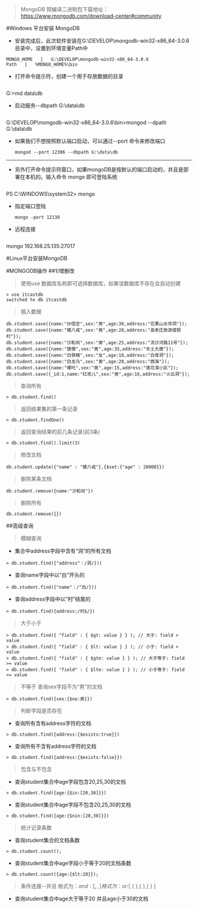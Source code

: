 > MongoDB 预编译二进制包下载地址：https://www.mongodb.com/download-center#community

#Windows 平台安装 MongoDB
- 安装完成后，此次软件安装在G:\DEVELOP\mongodb-win32-x86_64-3.0.6 目录中，设置到环境变量Path中
```table
MONGO_HOME   |   G:\DEVELOP\mongodb-win32-x86_64-3.0.6
Path   |   %MONGO_HOME%\bin
```
- 打开命令提示符，创建一个用于存放数据的目录
    ```
G:\>md data\db

- 启动服务--dbpath G:\data\db
    ````
G:\DEVELOP\mongodb-win32-x86_64-3.0.6\bin>mongod --dpath G:\data\db

- 如果我们不想按照默认端口启动，可以通过--port 命令来修改端口
    ```
    mongod --port 12306 --dbpath G:\data\db
    
-------------------
- 另外打开命令提示符窗口，如果mongoDB是按默认的端口启动的，并且是部署在本机的。输入命令 mongo 即可登陆系统 
    ````
PS C:\WINDOWS\system32> mongo

- 指定端口登陆
    ```
    mongo -port 12138
- 远程连接
    ```
mongo 192.168.25.135:27017



#Linux平台安装MongoDB


#MONGODB操作
##1/增删改
> 使用use 数据库名称即可选择数据库，如果该数据库不存在会自动创建
```
> use itcastdb
switched to db itcastdb
```
> 插入数据
```
db.student.save({name:"孙悟空",sex:"男",age:30,address:"花果山水帘洞"});
db.student.save({name:"猪八戒",sex:"男",age:28,address:"高老庄旅游度假村"});
db.student.save({name:"沙和尚",sex:"男",age:25,address:"流沙河路11号"});
db.student.save({name:"唐僧",sex:"男",age:35,address:"东土大唐"});
db.student.save({name:"白骨精",sex:"女",age:18,address:"白骨洞"});
db.student.save({name:"白龙马",sex:"男",age:20,address:"西海"});
db.student.save({name:"哪吒",sex:"男",age:15,address:"莲花湾小区"});
db.student.save({_id:1,name:"红孩儿",sex:"男",age:16,address:"火云洞"});
```
> 查询所有
```
> db.student.find()
```
> 返回结果集的第一条记录
```
> db.student.findOne()
```
> 返回查询结果的前几条记录(前3条)
```
> db.student.find().limit(3)
```
> 修改文档
```
db.student.update({"name" : "猪八戒"},{$set:{"age" : 28000}})
```
> 删除某条文档
```
db.student.remove({name:"沙和尚"})
```
> 删除所有
```
db.student.remove({})
```
##高级查询
> 模糊查询

- 集合中address字段中含有“洞”的所有文档
```
> db.student.find({"address"：/洞/}))
```
- 查询name字段中以“白”开头的
```
> db.student.find({"name"：/^白/}))
```
- 查询address字段中以“村”结尾的
```
> db.student.find({address:/村$/})
```
> 大于小于
```
> db.student.find({ "field" : { $gt: value } } ); // 大于: field > value
> db.student.find({ "field" : { $lt: value } } ); // 小于: field < value
> db.student.find({ "field" : { $gte: value } } ); // 大于等于: field >= value
> db.student.find({ "field" : { $lte: value } } ); // 小于等于: field <= value
```
> 不等于
> 查询sex字段不为“男”的文档
```
> db.student.find({sex:{$ne:男}})
```
> 判断字段是否存在
- 查询所有含有address字符的文档
```
> db.student.find({address:{$exists:true}})
```
- 查询所有不含有address字符的文档
```
> db.student.find({address:{$exists:false}})
```
> 包含与不包含
- 查询student集合中age字段包含20,25,30的文档
```
> db.student.find({age:{$in:[20,30]}})
```
- 查询student集合中age字段不包含20,25,30的文档
```
> db.student.find({age:{$nin:[20,30]}})
```
> 统计记录条数
- 查询student集合的文档条数
```
> db.student.count();
```
- 查询student集合中age字段小于等于20的文档条数
```
> db.student.count({age:{$lt:20}});
```
> 条件连接--并且
> 格式为：$and:[ {  },{  },{   } ]
> 格式为：$or:[ {  },{  },{   } ]
- 查询student集合中age大于等于20 并且age小于30的文档
```

```
